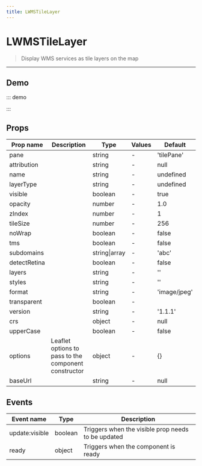 ```yaml
---
title: LWMSTileLayer
---
```


# LWMSTileLayer

> Display WMS services as tile layers on the map

---

## Demo

::: demo
<template>
<l-map style="height: 350px" :zoom="zoom" :center="center">
<l-control-layers > </l-control-layers>
<l-wms-tile-layer
        v-for="layer in layers"
        :key="layer.name"
        :base-url="baseUrl"
        :layers="layer.layers"
        :visible="layer.visible"
        :name="layer.name"
        layer-type="base">
</l-wms-tile-layer>
</l-map>
</template>

<script>
import {LMap, LWMSTileLayer, LControlLayers } from 'wgis.leaflet.vue2';

export default {
  components: {
    LMap,
    LControlLayers,
    'l-wms-tile-layer': LWMSTileLayer
  },
  data () {
    return {
      zoom: 1,
      center: [47.313220, -1.319482],
      baseUrl: 'http://mesonet.agron.iastate.edu/cgi-bin/wms/nexrad/n0r.cgi',
      layers: [
        {
          name: 'Weather Data',
          visible: true,
          format: 'image/png',
          layers: 'nexrad-n0r-900913',
          transparent: true,
          attribution: "Weather data © 2012 IEM Nexrad"
        }
      ]
    };
  }
}
</script>

:::

## Props

| Prop name    | Description                                          | Type          | Values | Default      |
| ------------ | ---------------------------------------------------- | ------------- | ------ | ------------ |
| pane         |                                                      | string        | -      | 'tilePane'   |
| attribution  |                                                      | string        | -      | null         |
| name         |                                                      | string        | -      | undefined    |
| layerType    |                                                      | string        | -      | undefined    |
| visible      |                                                      | boolean       | -      | true         |
| opacity      |                                                      | number        | -      | 1.0          |
| zIndex       |                                                      | number        | -      | 1            |
| tileSize     |                                                      | number        | -      | 256          |
| noWrap       |                                                      | boolean       | -      | false        |
| tms          |                                                      | boolean       | -      | false        |
| subdomains   |                                                      | string\|array | -      | 'abc'        |
| detectRetina |                                                      | boolean       | -      | false        |
| layers       |                                                      | string        | -      | ''           |
| styles       |                                                      | string        | -      | ''           |
| format       |                                                      | string        | -      | 'image/jpeg' |
| transparent  |                                                      | boolean       | -      |              |
| version      |                                                      | string        | -      | '1.1.1'      |
| crs          |                                                      | object        | -      | null         |
| upperCase    |                                                      | boolean       | -      | false        |
| options      | Leaflet options to pass to the component constructor | object        | -      | {}           |
| baseUrl      |                                                      | string        | -      | null         |

## Events

| Event name     | Type    | Description                                        |
| -------------- | ------- | -------------------------------------------------- |
| update:visible | boolean | Triggers when the visible prop needs to be updated |
| ready          | object  | Triggers when the component is ready               |
